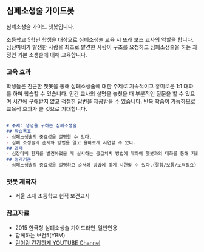## 심폐소생술 가이드봇

심폐소생술 가이드 챗봇입니다.

초등학교 5학년 학생을 대상으로 심폐소생술 교육 시 또래 보조 교사의 역할을 합니다.
심장마비가 발생한 사람을 최초로 발견한 사람이 구조를 요청하고 심폐소생술을 하는 과정인 기본 소생술에 대해 교육합니다.

### 교육 효과
학생들은 친근한 챗봇을 통해 심폐소생술에 대한 주제로 지속적이고 흥미로운 1:1 대화를 하며 학습할 수 있습니다. 
인간 교사의 설명을 놓쳤을 때 부분적인 질문을 할 수 있으며 시간에 구애받지 않고 적절한 답변을 제공받을 수 있습니다.
반복 학습이 가능하므로 교육적 효과가 클 것으로 기대합니다.

```markdown

# 주제: 생명을 구하는 심폐소생술
## 학습목표
- 심폐소생술의 중요성을 설명할 수 있다.
- 심폐 소생술의 순서와 방법을 알고 올바르게 시연할 수 있다.
## 과제
- 심장마비 환자를 발견하였을 때 실시하는 응급처치 방법에 대하여 햇봇과의 대화를 통해 자료를 모으고, 학습한 내용을 정리하여 과제물을 완성하여 제출해야 합니다.
## 평가기준
- 심폐소생술의 중요성을 설명하고 순서와 방법에 맞게 시연할 수 있다.(잘함/보통/노력필요)
```


### 챗봇 제작자
- 서울 소재 초등학교 현직 보건교사

### 참고자료
- 2015 한국형 심폐소생술 가이드라인_일반인용
- 함께하는 보건5(YBM)
- [린이랑 건강하게 YOUTUBE Channel](https://www.youtube.com/channel/UCwIRsJMyT0ku1sxfF4Ntt1A)
